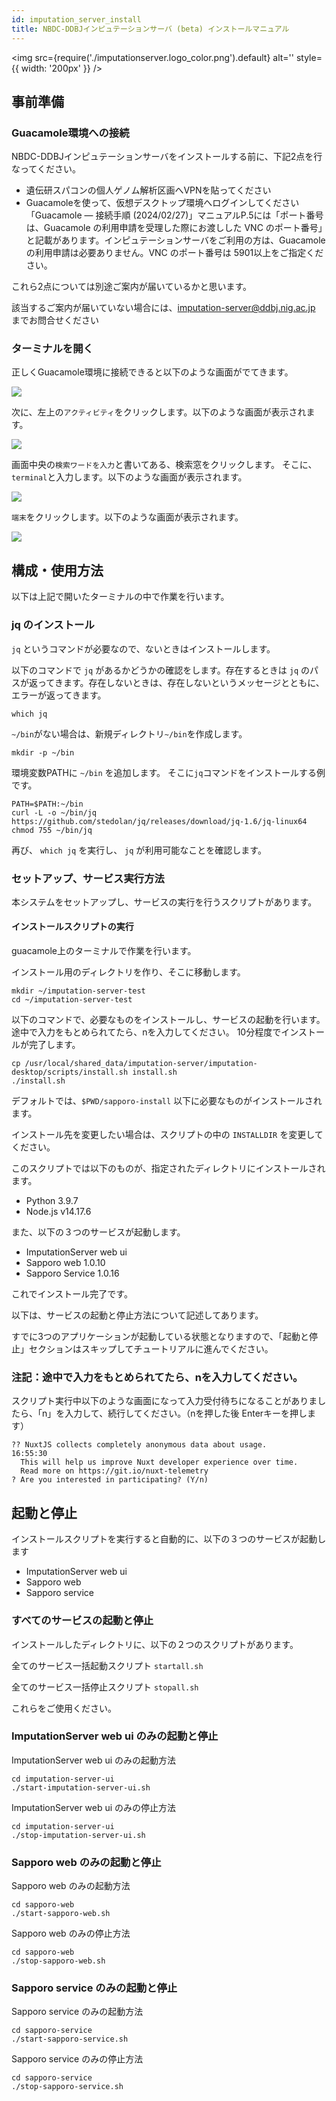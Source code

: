 ```yaml
---
id: imputation_server_install
title: NBDC-DDBJインピュテーションサーバ (beta) インストールマニュアル 
---
```


<img
  src={require('./imputationserver.logo_color.png').default}
  alt=''
  style={{ width: '200px' }}
/>

## 事前準備

### Guacamole環境への接続

NBDC-DDBJインピュテーションサーバをインストールする前に、下記2点を行なってください。

- 遺伝研スパコンの個人ゲノム解析区画へVPNを貼ってください
- Guacamoleを使って、仮想デスクトップ環境へログインしてください
「Guacamole ― 接続手順 (2024/02/27)」マニュアルP.5には「ポート番号は、Guacamole の利用申請を受理した際にお渡しした VNC のポート番号」と記載があります。インピュテーションサーバをご利用の方は、Guacamole の利用申請は必要ありません。VNC のポート番号は 5901以上をご指定ください。

これら2点については別途ご案内が届いているかと思います。

該当するご案内が届いていない場合には、imputation-server@ddbj.nig.ac.jp までお問合せください

### ターミナルを開く

正しくGuacamole環境に接続できると以下のような画面がでてきます。

![](./imputationserver-prerequisete-Fig1-ubuntu.png)

次に、左上の`アクティビティ`をクリックします。以下のような画面が表示されます。

![](./imputationserver-prerequisete-Fig2-activity.png)

画面中央の`検索ワードを入力`と書いてある、検索窓をクリックします。
そこに、`terminal`と入力します。以下のような画面が表示されます。

![](./imputationserver-prerequisete-Fig3-terminal.png)

`端末`をクリックします。以下のような画面が表示されます。

![](./imputationserver-prerequisete-Fig4-display-terminal.png)

## 構成・使用方法

以下は上記で開いたターミナルの中で作業を行います。

### jq のインストール

`jq` というコマンドが必要なので、ないときはインストールします。

以下のコマンドで `jq` があるかどうかの確認をします。存在するときは `jq` のパスが返ってきます。存在しないときは、存在しないというメッセージとともに、エラーが返ってきます。

```
which jq
```

`~/bin`がない場合は、新規ディレクトリ`~/bin`を作成します。

```
mkdir -p ~/bin
```

環境変数PATHに `~/bin` を追加します。
そこに`jq`コマンドをインストールする例です。

```
PATH=$PATH:~/bin
curl -L -o ~/bin/jq https://github.com/stedolan/jq/releases/download/jq-1.6/jq-linux64
chmod 755 ~/bin/jq
```

再び、 `which jq` を実行し、 `jq` が利用可能なことを確認します。

### セットアップ、サービス実行方法

本システムをセットアップし、サービスの実行を行うスクリプトがあります。

#### インストールスクリプトの実行

guacamole上のターミナルで作業を行います。

インストール用のディレクトリを作り、そこに移動します。

```
mkdir ~/imputation-server-test
cd ~/imputation-server-test
```

以下のコマンドで、必要なものをインストールし、サービスの起動を行います。
途中で入力をもとめられてたら、nを入力してください。
10分程度でインストールが完了します。

```
cp /usr/local/shared_data/imputation-server/imputation-desktop/scripts/install.sh install.sh
./install.sh
```

デフォルトでは、`$PWD/sapporo-install` 以下に必要なものがインストールされます。

インストール先を変更したい場合は、スクリプトの中の `INSTALLDIR` を変更してください。

このスクリプトでは以下のものが、指定されたディレクトリにインストールされます。

- Python 3.9.7
- Node.js v14.17.6

また、以下の３つのサービスが起動します。

- ImputationServer web ui
- Sapporo web 1.0.10
- Sapporo Service 1.0.16

これでインストール完了です。

以下は、サービスの起動と停止方法について記述してあります。

すでに3つのアプリケーションが起動している状態となりますので、「起動と停止」セクションはスキップしてチュートリアルに進んでください。

### 注記：途中で入力をもとめられてたら、nを入力してください。

スクリプト実行中以下のような画面になって入力受付待ちになることがありましたら、「n」を入力して、続行してください。（nを押した後 Enterキーを押します）

```
?? NuxtJS collects completely anonymous data about usage.                                                                                                                                                                            16:55:30
  This will help us improve Nuxt developer experience over time.
  Read more on https://git.io/nuxt-telemetry
? Are you interested in participating? (Y/n)
```

## 起動と停止

インストールスクリプトを実行すると自動的に、以下の３つのサービスが起動します

- ImputationServer web ui
- Sapporo web
- Sapporo service


### すべてのサービスの起動と停止

インストールしたディレクトリに、以下の２つのスクリプトがあります。

全てのサービス一括起動スクリプト
`startall.sh `

全てのサービス一括停止スクリプト
`stopall.sh `

これらをご使用ください。


### ImputationServer web ui のみの起動と停止

ImputationServer web ui のみの起動方法

```
cd imputation-server-ui
./start-imputation-server-ui.sh
```

ImputationServer web ui のみの停止方法

```
cd imputation-server-ui
./stop-imputation-server-ui.sh
```

### Sapporo web のみの起動と停止

Sapporo web のみの起動方法

```
cd sapporo-web
./start-sapporo-web.sh
```

Sapporo web のみの停止方法

```
cd sapporo-web
./stop-sapporo-web.sh
```


### Sapporo service のみの起動と停止

Sapporo service のみの起動方法

```
cd sapporo-service
./start-sapporo-service.sh
```

Sapporo service のみの停止方法

```
cd sapporo-service
./stop-sapporo-service.sh
```
